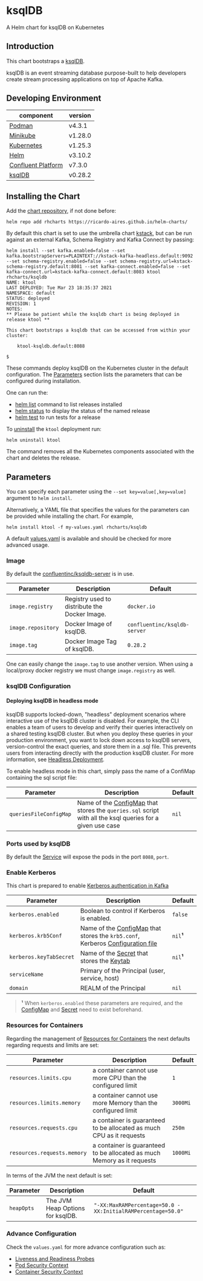 # ksqlDB

A Helm chart for ksqlDB on Kubernetes

## Introduction

This chart bootstraps a [ksqlDB](https://ksqldb.io).

ksqlDB is an event streaming database purpose-built to help developers create stream processing applications on top of Apache Kafka.

## Developing Environment

| component                                                                      | version |
| ------------------------------------------------------------------------------ | ------- |
| [Podman](https://docs.podman.io/en/latest/)                                    | v4.3.1  |
| [Minikube](https://minikube.sigs.k8s.io/docs/)                                 | v1.28.0 |
| [Kubernetes](https://kubernetes.io)                                            | v1.25.3 |
| [Helm](https://helm.sh)                                                        | v3.10.2 |
| [Confluent Platform](https://docs.confluent.io/platform/current/overview.html) | v7.3.0  |
| [ksqlDB](https://docs.ksqldb.io/en/0.28.2-ksqldb/)                             | v0.28.2 |

## Installing the Chart

Add the [chart repository](https://helm.sh/docs/helm/helm_repo_add/), if not done before:

```shell
helm repo add rhcharts https://ricardo-aires.github.io/helm-charts/
```

By default this chart is set to use the umbrella chart [kstack](https://github.com/ricardo-aires/helm-charts/charts/kstack), but can be run against an external Kafka, Schema Registry and Kafka Connect by passing:

```console
helm install --set kafka.enabled=false --set kafka.bootstrapServers=PLAINTEXT://kstack-kafka-headless.default:9092 --set schema-registry.enabled=false --set schema-registry.url=kstack-schema-registry.default:8081 --set kafka-connect.enabled=false --set kafka-connect.url=kstack-kafka-connect.default:8083 ktool rhcharts/ksqldb
NAME: ktool
LAST DEPLOYED: Tue Mar 23 18:35:37 2021
NAMESPACE: default
STATUS: deployed
REVISION: 1
NOTES:
** Please be patient while the ksqldb chart is being deployed in release ktool **

This chart bootstraps a ksqldb that can be accessed from within your cluster:

    ktool-ksqldb.default:8088

$
```

These commands deploy ksqlDB on the Kubernetes cluster in the default configuration. The [Parameters](#parameters) section lists the parameters that can be configured during installation.

One can run the:

- [helm list](https://helm.sh/docs/helm/helm_list/) command to list releases installed
- [helm status](https://helm.sh/docs/helm/helm_status/) to display the status of the named release
- [helm test](https://helm.sh/docs/helm/helm_test/) to run tests for a release

To [uninstall](https://helm.sh/docs/helm/helm_uninstall/) the `ktool` deployment run:

```console
helm uninstall ktool
```

The command removes all the Kubernetes components associated with the chart and deletes the release.

## Parameters

You can specify each parameter using the `--set key=value[,key=value]` argument to `helm install`.

Alternatively, a YAML file that specifies the values for the parameters can be provided while installing the chart. For example,

```console
helm install ktool -f my-values.yaml rhcharts/ksqldb
```

A default [values.yaml](./values.yaml) is available and should be checked for more advanced usage.

### Image

By default the [confluentinc/ksqldb-server](https://hub.docker.com/r/confluentinc/ksqldb-server) is in use.

| Parameter          | Description                                    | Default                      |
| ------------------ | ---------------------------------------------- | ---------------------------- |
| `image.registry`   | Registry used to distribute the Docker Image.  | `docker.io`                  |
| `image.repository` | Docker Image of ksqlDB.                        | `confluentinc/ksqldb-server` |
| `image.tag`        | Docker Image Tag of ksqlDB.                    | `0.28.2`                      |

One can easily change the `image.tag` to use another version. When using a local/proxy docker registry we must change `image.registry` as well.

### ksqlDB Configuration

#### Deploying ksqlDB in headless mode

ksqlDB supports locked-down, "headless" deployment scenarios where interactive use of the ksqlDB cluster is disabled. For example, the CLI enables a team of users to develop and verify their queries interactively on a shared testing ksqlDB cluster. But when you deploy these queries in your production environment, you want to lock down access to ksqlDB servers, version-control the exact queries, and store them in a .sql file. This prevents users from interacting directly with the production ksqlDB cluster. For more information, see [Headless Deployment](https://docs.ksqldb.io/en/latest/operate-and-deploy/how-it-works/#headless-deployment).

To enable headless mode in this chart, simply pass the name of a ConfiMap containing the sql script file:

| Parameter              | Description                                | Default               |
| ---------------------- | ------------------------------------------ | --------------------- |
| `queriesFileConfigMap` | Name of the [ConfigMap](https://kubernetes.io/docs/concepts/configuration/configmap/) that stores the `queries.sql` script with all the ksql queries for a given use case | `nil` |

### Ports used by ksqlDB

By default the [Service](https://kubernetes.io/docs/concepts/services-networking/service/#headless-services) will expose the pods in the port `8088`, `port`.

### Enable Kerberos

This chart is prepared to enable [Kerberos authentication in Kafka](https://docs.confluent.io/platform/current/kafka/authentication_sasl/authentication_sasl_gssapi.html#brokers)

| Parameter | Description | Default |
|---|---|---|
| `kerberos.enabled` | Boolean to control if Kerberos is enabled. | `false` |
| `kerberos.krb5Conf` | Name of the [ConfigMap](https://kubernetes.io/docs/concepts/configuration/configmap/) that stores the `krb5.conf`, Kerberos [Configuration file](https://web.mit.edu/kerberos/krb5-1.12/doc/admin/conf_files/krb5_conf.html) | `nil`**¹** |
| `kerberos.keyTabSecret` | Name of the [Secret](https://kubernetes.io/docs/concepts/configuration/secret/) that stores the [Keytab](https://web.mit.edu/kerberos/krb5-1.19/doc/basic/keytab_def.html) | `nil`**¹** |
| `serviceName` | Primary of the Principal (user, service, host) | |
| `domain` | REALM of the Principal | `nil` |

> **¹** When `kerberos.enabled` these parameters are required, and the [ConfigMap](https://kubernetes.io/docs/concepts/configuration/configmap/) and [Secret](https://kubernetes.io/docs/concepts/configuration/secret/) need to exist beforehand.

### Resources for Containers

Regarding the management of [Resources for Containers](https://kubernetes.io/docs/concepts/configuration/manage-resources-containers/) the next defaults regarding requests and limits are set:

| Parameter                   | Description                                                             | Default  |
| --------------------------- | ----------------------------------------------------------------------- | -------- |
| `resources.limits.cpu`      | a container cannot use more CPU than the configured limit               | `1`      |
| `resources.limits.memory`   | a container cannot use more Memory than the configured limit            | `3000Mi` |
| `resources.requests.cpu`    | a container is guaranteed to be allocated as much CPU as it requests    | `250m`   |
| `resources.requests.memory` | a container is guaranteed to be allocated as much Memory as it requests | `1000Mi` |

In terms of the JVM the next default is set:

| Parameter  | Description                        | Default                                                     |
| ---------- | ---------------------------------- | ----------------------------------------------------------- |
| `heapOpts` | The JVM Heap Options for ksqlDB.   | `"-XX:MaxRAMPercentage=50.0 -XX:InitialRAMPercentage=50.0"` |

### Advance Configuration

Check the `values.yaml` for more advance configuration such as:

- [Liveness and Readiness Probes](https://kubernetes.io/docs/tasks/configure-pod-container/configure-liveness-readiness-startup-probes/#configure-probes)
- [Pod Security Context](https://kubernetes.io/docs/tasks/configure-pod-container/security-context/#set-the-security-context-for-a-pod)
- [Container Security Context](https://kubernetes.io/docs/tasks/configure-pod-container/security-context/#set-the-security-context-for-a-container)
